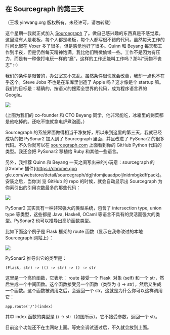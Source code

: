 

## 在 Sourcegraph 的第三天

（王垠 yinwang.org 版权所有，未经许可，请勿转载）

这个星期一我就正式加入 [Sourcegraph](http://www.sourcegraph.com)
了。做自己感兴趣的东西真是不感觉累。这里没有人是老板，每个人都是老板，每个人都写很不错的代码。虽然每天工作的时间比起在 Voxer
多了很多，但是感觉也好了很多。Quinn 和 Beyang
每天都工作到半夜，但是仍然每天精神饱满。我比他们稍微偷懒一些。工作不是因为有压力，而是有一种像打电玩一样的“瘾”，这样的工作还能叫工作吗？那叫“玩物不丧志”
:-)

我们的条件是艰苦的，办公室又小又乱。虽然条件很快就会改善，我却一点也不在乎这个。Steve Jobs 不也是在车库里创造了 Apple 吗？这才像是个
startup 嘛。我们的目标是：精确的，按语义的搜索全世界的代码，成为程序语言界的 Google。

![](http://www.yinwang.org/resources/sg-office.jpg)

(上图为我们的 co-founder 和 CTO Beyang 同学，他非常能吃，冰箱里的剩菜都是他吃掉的。还吃不饱就拿电炉煮泡面。）

Sourcegraph 的系统界面做得相当干净友好，所以来到这里的第三天，我就已经成功的把 PySonar2 加入到了 Sourcegraph
里面，并且改进了 PySonar2 的很多代码。不久你就可以在 [sourcegraph.com](http://www.sourcegraph.com)
上面看到你的 GitHub Python 代码的类型。我还会把 PySonar2 移植给 Ruby 和其他一些语言。

另外，我推荐 Quinn 和 Beyang 一天之间写出来的小玩意：sourcegraph 的 [Chrome 插件](https://chrome.goo
gle.com/webstore/detail/sourcegraph/dgjhfomjieaadpoljlnidmbgkdffpack)。安装之后，当你浏
览 GitHub 的 repo 的时候，就会自动显示出 Sourcegraph 为你索引出的引用次数最多的那些代码：

![](http://www.yinwang.org/resources/chrome-sg.png)

PySonar2 其实具有一种非常强大的类型系统，包含了 intersection type, union type 等类型，这些都是 Java,
Haskell, OCaml 等语言不具有的灵活而强大的类型。PySonar2 也可以推导出高阶函数类型。

比如下面这个例子是 Flask 框架的 route 函数（显示在我修改过的本地 Sourcegraph 网站上）：

![](http://www.yinwang.org/resources/python-type.png)

PySonar2 推导出它的类型是：

    
    
    (Flask, str) -> (() -> str) -> () -> str
    

这里是一个高阶函数，它表示： route 接受一个 Flask  对象 (self) 和一个 str，然后生成一个中间函数。这个函数接受另一个函数（类型为
() -> str），然后又生成一个函数。这个函数被调用之后，会返回一个 str。这就是为什么你可以这样调用它：

    
    
    app.route('/')(index)
    

其中 index 函数的类型是 () -> str（如图所示）。它不接受参数，返回一个 str。

目前这个功能还不在主网站上面。等完全调试通过后，不久就会放到上面。

